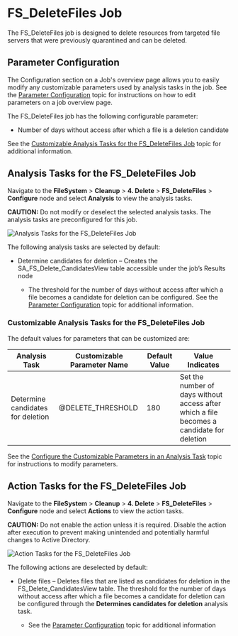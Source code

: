 # FS_DeleteFiles Job

The FS_DeleteFiles job is designed to delete resources from targeted file servers that were
previously quarantined and can be deleted.

## Parameter Configuration

The Configuration section on a Job's overview page allows you to easily modify any customizable
parameters used by analysis tasks in the job. See the
[Parameter Configuration](/docs/accessanalyzer/11.6/accessanalyzer/admin/jobs/job/overview.md#parameter-configuration)
topic for instructions on how to edit parameters on a job overview page.

The FS_DeleteFiles job has the following configurable parameter:

- Number of days without access after which a file is a deletion candidate

See the
[Customizable Analysis Tasks for the FS_DeleteFiles Job](#customizable-analysis-tasks-for-the-fs_deletefiles-job)
topic for additional information.

## Analysis Tasks for the FS_DeleteFiles Job

Navigate to the **FileSystem** > **Cleanup** > **4. Delete** > **FS_DeleteFiles** > **Configure**
node and select **Analysis** to view the analysis tasks.

**CAUTION:** Do not modify or deselect the selected analysis tasks. The analysis tasks are
preconfigured for this job.

![Analysis Tasks for the FS_DeleteFiles Job](/img/versioned_docs/accessanalyzer_11.6/accessanalyzer/solutions/filesystem/cleanup/delete/deletefilesanalysis.webp)

The following analysis tasks are selected by default:

- Determine candidates for deletion – Creates the SA_FS_Delete_CandidatesView table accessible under
  the job’s Results node

    - The threshold for the number of days without access after which a file becomes a candidate for
      deletion can be configured. See the [Parameter Configuration](#parameter-configuration) topic
      for additional information.

### Customizable Analysis Tasks for the FS_DeleteFiles Job

The default values for parameters that can be customized are:

| Analysis Task                     | Customizable Parameter Name | Default Value | Value Indicates                                                                           |
| --------------------------------- | --------------------------- | ------------- | ----------------------------------------------------------------------------------------- |
| Determine candidates for deletion | @DELETE_THRESHOLD           | 180           | Set the number of days without access after which a file becomes a candidate for deletion |

See the
[Configure the Customizable Parameters in an Analysis Task](/docs/accessanalyzer/11.6/accessanalyzer/admin/jobs/job/configure/analysiscustomizableparameters.md)
topic for instructions to modify parameters.

## Action Tasks for the FS_DeleteFiles Job

Navigate to the **FileSystem** > **Cleanup** > **4. Delete** > **FS_DeleteFiles** > **Configure**
node and select **Actions** to view the action tasks.

**CAUTION:** Do not enable the action unless it is required. Disable the action after execution to
prevent making unintended and potentially harmful changes to Active Directory.

![Action Tasks for the FS_DeleteFiles Job](/img/versioned_docs/accessanalyzer_11.6/accessanalyzer/solutions/filesystem/cleanup/delete/deletefilesaction.webp)

The following actions are deselected by default:

- Delete files – Deletes files that are listed as candidates for deletion in the
  FS_Delete_CandidatesView table. The threshold for the number of days without access after which a
  file becomes a candidate for deletion can be configured through the **Determines candidates for
  deletion** analysis task.

    - See the [Parameter Configuration](#parameter-configuration) topic for additional information
